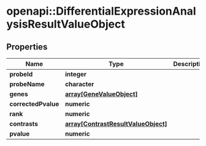 # openapi::DifferentialExpressionAnalysisResultValueObject


## Properties
Name | Type | Description | Notes
------------ | ------------- | ------------- | -------------
**probeId** | **integer** |  | [optional] 
**probeName** | **character** |  | [optional] 
**genes** | [**array[GeneValueObject]**](GeneValueObject.md) |  | [optional] 
**correctedPvalue** | **numeric** |  | [optional] 
**rank** | **numeric** |  | [optional] 
**contrasts** | [**array[ContrastResultValueObject]**](ContrastResultValueObject.md) |  | [optional] 
**pvalue** | **numeric** |  | [optional] 


